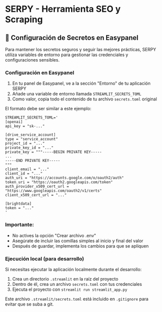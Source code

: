 # SERPY - Herramienta SEO y Scraping

## 🔐 Configuración de Secretos en Easypanel

Para mantener los secretos seguros y seguir las mejores prácticas, SERPY utiliza variables de entorno para gestionar las credenciales y configuraciones sensibles.

### Configuración en Easypanel

1. En tu panel de Easypanel, ve a la sección "Entorno" de tu aplicación SERPY
2. Añade una variable de entorno llamada `STREAMLIT_SECRETS_TOML` 
3. Como valor, copia todo el contenido de tu archivo `secrets.toml` original

El formato debe ser similar a este ejemplo:

```
STREAMLIT_SECRETS_TOML='
[openai]
api_key = "sk-..."

[drive_service_account]
type = "service_account"
project_id = "..."
private_key_id = "..."
private_key = """-----BEGIN PRIVATE KEY-----
...
-----END PRIVATE KEY-----
"""
client_email = "..."
client_id = "..."
auth_uri = "https://accounts.google.com/o/oauth2/auth"
token_uri = "https://oauth2.googleapis.com/token"
auth_provider_x509_cert_url = "https://www.googleapis.com/oauth2/v1/certs"
client_x509_cert_url = "..."

[brightdata]
token = "..."
'
```

### Importante:
- No actives la opción "Crear archivo .env"
- Asegúrate de incluir las comillas simples al inicio y final del valor
- Después de guardar, implementa los cambios para que se apliquen

### Ejecución local (para desarrollo)

Si necesitas ejecutar la aplicación localmente durante el desarrollo:

1. Crea un directorio `.streamlit` en la raíz del proyecto
2. Dentro de él, crea un archivo `secrets.toml` con tus credenciales
3. Ejecuta el proyecto con `streamlit run streamlit_app.py`

Este archivo `.streamlit/secrets.toml` está incluido en `.gitignore` para evitar que se suba a git.